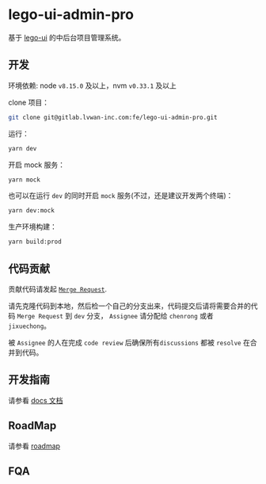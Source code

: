 # lego-ui-admin-pro

基于 [lego-ui](http://lego-ui.lvwan-inc.com/doc/) 的中后台项目管理系统。

## 开发

环境依赖: node `v8.15.0` 及以上，nvm `v0.33.1` 及以上

clone 项目：

```bash
git clone git@gitlab.lvwan-inc.com:fe/lego-ui-admin-pro.git
```

运行：

```bash
yarn dev
```

开启 mock 服务：

```bash
yarn mock 
```

也可以在运行 `dev` 的同时开启 `mock` 服务(不过，还是建议开发两个终端)：

```bash
yarn dev:mock
```

生产环境构建：

```bash 
yarn build:prod
```

## 代码贡献

贡献代码请发起 [`Merge Request`](https://docs.gitlab.com/ee/gitlab-basics/add-merge-request.html).

请先克隆代码到本地，然后检一个自己的分支出来，代码提交后请将需要合并的代码 `Merge Request` 到 `dev` 分支， `Assignee` 请分配给 `chenrong` 或者 `jixuechong`。

被 `Assignee` 的人在完成 `code review` 后确保所有`discussions` 都被 `resolve` 在合并到代码。

## 开发指南

请参看 [docs 文档](./docs/开发指南.md)

## RoadMap

请参看 [roadmap](./road-map/index.md)

## FQA

